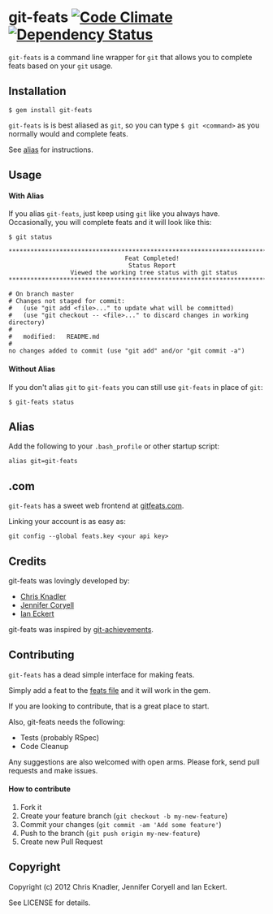 # git-feats [![Code Climate](https://codeclimate.com/badge.png)](https://codeclimate.com/github/cknadler/git-feats) [![Dependency Status](https://gemnasium.com/cknadler/git-feats.png)](https://gemnasium.com/cknadler/git-feats) 

`git-feats` is a command line wrapper for `git` that allows you to complete feats based on your `git` usage.

## Installation

    $ gem install git-feats
    
`git-feats` is is best aliased as `git`, so you can type `$ git <command>` as you normally would and complete feats.

See [alias](#alias) for instructions.

## Usage

#### With Alias

If you alias `git-feats`, just keep using `git` like you always have. Occasionally, you will complete feats and it will look like this:

```
$ git status

********************************************************************************
                                Feat Completed!                                 
                                 Status Report                                  
                 Viewed the working tree status with git status                 
********************************************************************************

# On branch master
# Changes not staged for commit:
#   (use "git add <file>..." to update what will be committed)
#   (use "git checkout -- <file>..." to discard changes in working directory)
#
#	modified:   README.md
#
no changes added to commit (use "git add" and/or "git commit -a")

```

#### Without Alias

If you don't alias `git` to `git-feats` you can still use `git-feats` in place of `git`:

```
$ git-feats status
```

## Alias

Add the following to your `.bash_profile` or other startup script:

```
alias git=git-feats
```

## .com

`git-feats` has a sweet web frontend at [gitfeats.com](http://gitfeats.com).

Linking your account is as easy as:

```
git config --global feats.key <your api key>
```

## Credits

git-feats was lovingly developed by:

* [Chris Knadler](https://github.com/cknadler)
* [Jennifer Coryell](https://github.com/dasmoose)
* [Ian Eckert](https://github.com/ieckert)

git-feats was inspired by [git-achievements](https://github.com/icefox/git-achievements).


## Contributing

`git-feats` has a dead simple interface for making feats. 

Simply add a feat to the [feats file][feats-file] and it will work in the gem.

If you are looking to contribute, that is a great place to start.

Also, git-feats needs the following:

* Tests (probably RSpec)
* Code Cleanup

Any suggestions are also welcomed with open arms. Please fork, send pull requests and make issues.

#### How to contribute

1. Fork it
2. Create your feature branch (`git checkout -b my-new-feature`)
3. Commit your changes (`git commit -am 'Add some feature'`)
4. Push to the branch (`git push origin my-new-feature`)
5. Create new Pull Request


## Copyright

Copyright (c) 2012 Chris Knadler, Jennifer Coryell and Ian Eckert. 

See LICENSE for details.

[feats-file]: https://github.com/cknadler/git-feats/blob/master/lib/git-feats/feats/feats.yml
